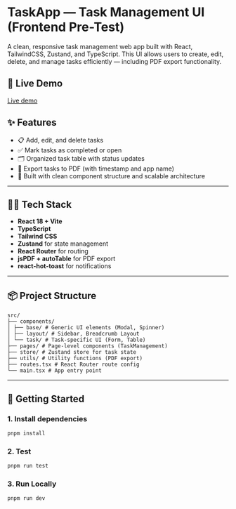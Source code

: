 # TaskApp — Task Management UI (Frontend Pre-Test)

A clean, responsive task management web app built with React, TailwindCSS, Zustand, and TypeScript. This UI allows users to create, edit, delete, and manage tasks efficiently — including PDF export functionality.

## 🚀 Live Demo
[Live demo](https://task-manager-ui-three.vercel.app)



## ✨ Features

- 📋 Add, edit, and delete tasks
- ✅ Mark tasks as completed or open
- 🗂 Organized task table with status updates
- 📄 Export tasks to PDF (with timestamp and app name)
- 🚀 Built with clean component structure and scalable architecture

---

## 🧑‍💻 Tech Stack

- **React 18 + Vite**
- **TypeScript**
- **Tailwind CSS**
- **Zustand** for state management
- **React Router** for routing
- **jsPDF + autoTable** for PDF export
- **react-hot-toast** for notifications

---

## 📦 Project Structure

```
src/
├── components/
│ ├── base/ # Generic UI elements (Modal, Spinner)
│ ├── layout/ # Sidebar, Breadcrumb Layout
│ └── task/ # Task-specific UI (Form, Table)
├── pages/ # Page-level components (TaskManagement)
├── store/ # Zustand store for task state
├── utils/ # Utility functions (PDF export)
├── routes.tsx # React Router route config
└── main.tsx # App entry point
```


---

## 🚀 Getting Started

### 1. Install dependencies

```bash
pnpm install
```

### 2. Test

```bash
pnpm run test
```

### 3. Run Locally

```bash
pnpm run dev
```
